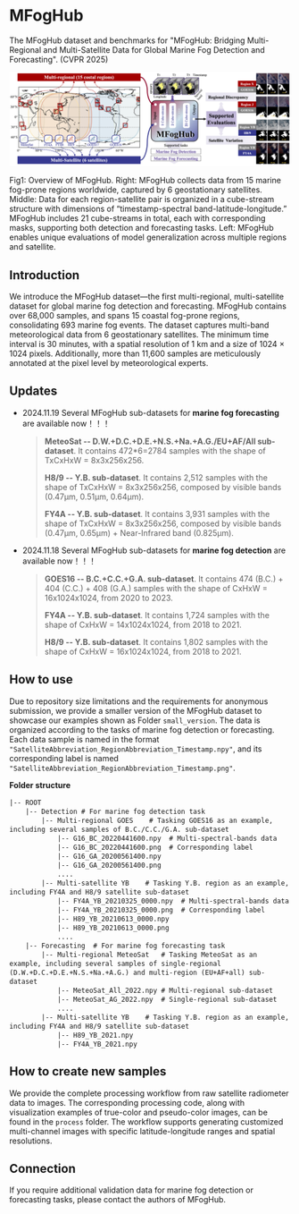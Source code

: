 # MFogHub

The MFogHub dataset and benchmarks for "MFogHub: Bridging Multi-Regional and Multi-Satellite Data for Global Marine Fog Detection and Forecasting". (CVPR 2025)

![Fig1](https://github.com/BUPT-PRIS-727/MFogHub/blob/main/Figs/teaser.png)

Fig1: Overview of MFogHub. Right: MFogHub collects data from 15 marine fog-prone regions worldwide, captured by 6 geostationary satellites. Middle: Data for each region-satellite pair is organized in a cube-stream structure with dimensions of “timestamp-spectral band-latitude-longitude.” MFogHub includes 21 cube-streams in total, each with corresponding masks, supporting both detection and forecasting tasks. Left: MFogHub enables unique evaluations of model generalization across multiple regions and satellite.

## Introduction

We introduce the MFogHub dataset—the first multi-regional, multi-satellite dataset for global marine fog detection and forecasting. MFogHub contains over 68,000 samples, and spans 15 coastal fog-prone regions, consolidating 693 marine fog events. The dataset captures multi-band meteorological data from 6 geostationary satellites. The minimum time interval is 30 minutes, with a spatial resolution of 1 km and a size of 1024 × 1024 pixels. Additionally, more than 11,600 samples are meticulously annotated at the pixel level by meteorological experts. 

## Updates

- 2024.11.19 Several MFogHub sub-datasets for **marine fog forecasting** are available now！！！
  > **MeteoSat -- D.W.+D.C.+D.E.+N.S.+Na.+A.G./EU+AF/All sub-dataset**. It contains 472*6=2784 samples with the shape of TxCxHxW = 8x3x256x256. 
  >
  > **H8/9 -- Y.B. sub-dataset**. It contains 2,512 samples with the shape of TxCxHxW = 8x3x256x256, composed by visible bands (0.47μm, 0.51μm, 0.64μm). 
  >
  > **FY4A -- Y.B. sub-dataset**. It contains 3,931  samples with the shape of TxCxHxW = 8x3x256x256, composed by visible bands (0.47μm, 0.65μm) + Near-Infrared band (0.825μm). 
  >

- 2024.11.18 Several MFogHub sub-datasets for **marine fog detection** are available now！！！
  > **GOES16 -- B.C.+C.C.+G.A. sub-dataset**. It contains 474 (B.C.) + 404 (C.C.) + 408 (G.A.) samples with the shape of CxHxW = 16x1024x1024, from 2020 to 2023. 
  > 
  > **FY4A -- Y.B. sub-dataset**. It contains 1,724 samples with the shape of CxHxW = 14x1024x1024, from 2018 to 2021. 
  > 
  > **H8/9 -- Y.B. sub-dataset**. It contains 1,802 samples with the shape of CxHxW = 16x1024x1024, from 2018 to 2021.
  > 

## How to use

Due to repository size limitations and the requirements for anonymous submission, we provide a smaller version of the MFogHub dataset to showcase our examples shown as Folder `small_version`. The data is organized according to the tasks of marine fog detection or forecasting. Each data sample is named in the format `"SatelliteAbbreviation_RegionAbbreviation_Timestamp.npy"`, and its corresponding label is named `"SatelliteAbbreviation_RegionAbbreviation_Timestamp.png"`.

**Folder structure**

```
|-- ROOT
    |-- Detection # For marine fog detection task
        |-- Multi-regional GOES    # Tasking GOES16 as an example, including several samples of B.C./C.C./G.A. sub-dataset 
            |-- G16_BC_20220441600.npy  # Multi-spectral-bands data
            |-- G16_BC_20220441600.png  # Corresponding label
            |-- G16_GA_20200561400.npy
            |-- G16_GA_20200561400.png
            ....
        |-- Multi-satellite YB    # Tasking Y.B. region as an example, including FY4A and H8/9 satellite sub-dataset 
            |-- FY4A_YB_20210325_0000.npy  # Multi-spectral-bands data
            |-- FY4A_YB_20210325_0000.png  # Corresponding label
            |-- H89_YB_20210613_0000.npy
            |-- H89_YB_20210613_0000.png
            ....
    |-- Forecasting  # For marine fog forecasting task
        |-- Multi-regional MeteoSat   # Tasking MeteoSat as an example, including several samples of single-regional (D.W.+D.C.+D.E.+N.S.+Na.+A.G.) and multi-region (EU+AF+all) sub-dataset 
            |-- MeteoSat_All_2022.npy # Multi-regional sub-dataset
            |-- MeteoSat_AG_2022.npy  # Single-regional sub-dataset
            ....
        |-- Multi-satellite YB    # Tasking Y.B. region as an example, including FY4A and H8/9 satellite sub-dataset 
            |-- H89_YB_2021.npy
            |-- FY4A_YB_2021.npy
```


## How to create new samples

We provide the complete processing workflow from raw satellite radiometer data to images. The corresponding processing code, along with visualization examples of true-color and pseudo-color images, can be found in the `process` folder. The workflow supports generating customized multi-channel images with specific latitude-longitude ranges and spatial resolutions.

## Connection

If you require additional validation data for marine fog detection or forecasting tasks, please contact the authors of MFogHub.

